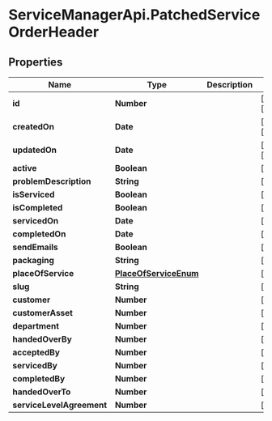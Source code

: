 # ServiceManagerApi.PatchedServiceOrderHeader

## Properties

Name | Type | Description | Notes
------------ | ------------- | ------------- | -------------
**id** | **Number** |  | [optional] [readonly] 
**createdOn** | **Date** |  | [optional] [readonly] 
**updatedOn** | **Date** |  | [optional] [readonly] 
**active** | **Boolean** |  | [optional] 
**problemDescription** | **String** |  | [optional] 
**isServiced** | **Boolean** |  | [optional] 
**isCompleted** | **Boolean** |  | [optional] 
**servicedOn** | **Date** |  | [optional] 
**completedOn** | **Date** |  | [optional] 
**sendEmails** | **Boolean** |  | [optional] 
**packaging** | **String** |  | [optional] 
**placeOfService** | [**PlaceOfServiceEnum**](PlaceOfServiceEnum.md) |  | [optional] 
**slug** | **String** |  | [optional] 
**customer** | **Number** |  | [optional] 
**customerAsset** | **Number** |  | [optional] 
**department** | **Number** |  | [optional] 
**handedOverBy** | **Number** |  | [optional] 
**acceptedBy** | **Number** |  | [optional] 
**servicedBy** | **Number** |  | [optional] 
**completedBy** | **Number** |  | [optional] 
**handedOverTo** | **Number** |  | [optional] 
**serviceLevelAgreement** | **Number** |  | [optional] 



